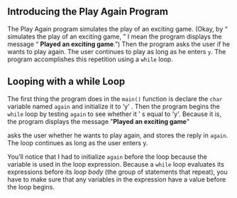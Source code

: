 ## Introducing the Play Again Program

The Play Again program simulates the play of an exciting game. (Okay, by “ simulates the play of an exciting game, ” I mean the program displays the message “ **Played an exciting game**.”) Then the program asks the user if he wants to play again. The user continues to play as long as he enters `y`. The program accomplishes this repetition using a `while` loop.

## Looping with a while Loop 

The first thing the program does in the `main()` function is declare the `char` variable named `again` and initialize it to ‘y’ . Then the program begins the `while` loop by testing `again` to see whether it ’ s equal to 'y'. Because it is, the program displays the message "**Played an exciting game**"

asks the user whether he wants to play again, and stores the reply in `again`. The loop continues as long as the user enters y. 

You’ll notice that I had to initialize `again` before the loop because the variable is used in the loop expression. Because a `while` loop evaluates its expressions before its *loop body* (the group of statements that repeat), you have to make sure that any variables in the expression have a value before the loop begins.

